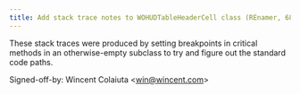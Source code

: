 ```yaml
---
title: Add stack trace notes to WOHUDTableHeaderCell class (REnamer, 68eb428)
---
```


These stack traces were produced by setting breakpoints in critical methods in an otherwise-empty subclass to try and figure out the standard code paths.

Signed-off-by: Wincent Colaiuta &lt;win@wincent.com&gt;
